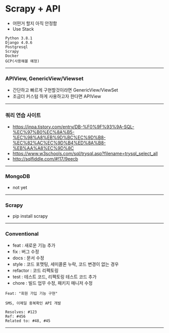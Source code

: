 Scrapy + API
===
- 어떤거 할지 아직 안정함
- Use Stack
```text
Python 3.8.1
Django 4.0.6
Postgresql
Scrapy
Docker
GCP(사용해볼 예정)
```
---
### APIView, GenericView/Viewset
- 간단하고 빠르게 구현할것이라면 GenericView/ViewSet
- 조금더 커스텀 하게 사용하고자 한다면 APIView
---
### 쿼리 연습 사이트
- https://inpa.tistory.com/entry/DB-%F0%9F%93%9A-SQL-%EC%97%B0%EC%8A%B5-%EC%98%A8%EB%9D%BC%EC%9D%B8-%EC%82%AC%EC%9D%B4%ED%8A%B8-%EB%AA%A8%EC%9D%8C
- https://www.w3schools.com/sql/trysql.asp?filename=trysql_select_all
- http://sqlfiddle.com/#!17/9eecb
---
### MongoDB
- not yet
---
### Scrapy
- pip install scrapy
---
### Conventional
- feat : 새로운 기능 추가
- fix : 버그 수정
- docs : 문서 수정
- style : 코드 포맷팅, 세미콜론 누락, 코드 변경이 없는 경우
- refactor : 코드 리펙토링
- test : 테스트 코드, 리펙토링 테스트 코드 추가
- chore : 빌드 업무 수정, 패키지 매니저 수정
```text
Feat: "회원 가입 기능 구현"

SMS, 이메일 중복확인 API 개발

Resolves: #123
Ref: #456
Related to: #48, #45
```
---

